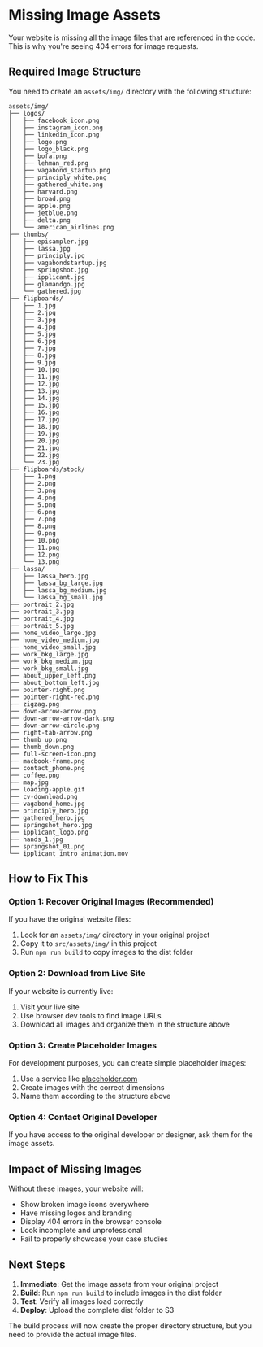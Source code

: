 # Missing Image Assets

Your website is missing all the image files that are referenced in the code. This is why you're seeing 404 errors for image requests.

## Required Image Structure

You need to create an `assets/img/` directory with the following structure:

```
assets/img/
├── logos/
│   ├── facebook_icon.png
│   ├── instagram_icon.png
│   ├── linkedin_icon.png
│   ├── logo.png
│   ├── logo_black.png
│   ├── bofa.png
│   ├── lehman_red.png
│   ├── vagabond_startup.png
│   ├── principly_white.png
│   ├── gathered_white.png
│   ├── harvard.png
│   ├── broad.png
│   ├── apple.png
│   ├── jetblue.png
│   ├── delta.png
│   └── american_airlines.png
├── thumbs/
│   ├── episampler.jpg
│   ├── lassa.jpg
│   ├── principly.jpg
│   ├── vagabondstartup.jpg
│   ├── springshot.jpg
│   ├── ipplicant.jpg
│   ├── glamandgo.jpg
│   └── gathered.jpg
├── flipboards/
│   ├── 1.jpg
│   ├── 2.jpg
│   ├── 3.jpg
│   ├── 4.jpg
│   ├── 5.jpg
│   ├── 6.jpg
│   ├── 7.jpg
│   ├── 8.jpg
│   ├── 9.jpg
│   ├── 10.jpg
│   ├── 11.jpg
│   ├── 12.jpg
│   ├── 13.jpg
│   ├── 14.jpg
│   ├── 15.jpg
│   ├── 16.jpg
│   ├── 17.jpg
│   ├── 18.jpg
│   ├── 19.jpg
│   ├── 20.jpg
│   ├── 21.jpg
│   ├── 22.jpg
│   └── 23.jpg
├── flipboards/stock/
│   ├── 1.png
│   ├── 2.png
│   ├── 3.png
│   ├── 4.png
│   ├── 5.png
│   ├── 6.png
│   ├── 7.png
│   ├── 8.png
│   ├── 9.png
│   ├── 10.png
│   ├── 11.png
│   ├── 12.png
│   └── 13.png
├── lassa/
│   ├── lassa_hero.jpg
│   ├── lassa_bg_large.jpg
│   ├── lassa_bg_medium.jpg
│   └── lassa_bg_small.jpg
├── portrait_2.jpg
├── portrait_3.jpg
├── portrait_4.jpg
├── portrait_5.jpg
├── home_video_large.jpg
├── home_video_medium.jpg
├── home_video_small.jpg
├── work_bkg_large.jpg
├── work_bkg_medium.jpg
├── work_bkg_small.jpg
├── about_upper_left.png
├── about_bottom_left.jpg
├── pointer-right.png
├── pointer-right-red.png
├── zigzag.png
├── down-arrow-arrow.png
├── down-arrow-arrow-dark.png
├── down-arrow-circle.png
├── right-tab-arrow.png
├── thumb_up.png
├── thumb_down.png
├── full-screen-icon.png
├── macbook-frame.png
├── contact_phone.png
├── coffee.png
├── map.jpg
├── loading-apple.gif
├── cv-download.png
├── vagabond_home.jpg
├── principly_hero.jpg
├── gathered_hero.jpg
├── springshot_hero.jpg
├── ipplicant_logo.png
├── hands_1.jpg
├── springshot_01.png
└── ipplicant_intro_animation.mov
```

## How to Fix This

### Option 1: Recover Original Images (Recommended)
If you have the original website files:
1. Look for an `assets/img/` directory in your original project
2. Copy it to `src/assets/img/` in this project
3. Run `npm run build` to copy images to the dist folder

### Option 2: Download from Live Site
If your website is currently live:
1. Visit your live site
2. Use browser dev tools to find image URLs
3. Download all images and organize them in the structure above

### Option 3: Create Placeholder Images
For development purposes, you can create simple placeholder images:
1. Use a service like [placeholder.com](https://placeholder.com)
2. Create images with the correct dimensions
3. Name them according to the structure above

### Option 4: Contact Original Developer
If you have access to the original developer or designer, ask them for the image assets.

## Impact of Missing Images

Without these images, your website will:
- Show broken image icons everywhere
- Have missing logos and branding
- Display 404 errors in the browser console
- Look incomplete and unprofessional
- Fail to properly showcase your case studies

## Next Steps

1. **Immediate**: Get the image assets from your original project
2. **Build**: Run `npm run build` to include images in the dist folder
3. **Test**: Verify all images load correctly
4. **Deploy**: Upload the complete dist folder to S3

The build process will now create the proper directory structure, but you need to provide the actual image files. 